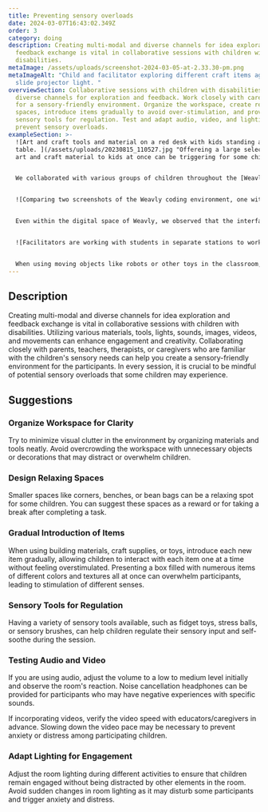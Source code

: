 ```yaml
---
title: Preventing sensory overloads
date: 2024-03-07T16:43:02.349Z
order: 3
category: doing
description: Creating multi-modal and diverse channels for idea exploration and
  feedback exchange is vital in collaborative sessions with children with
  disabilities.
metaImage: /assets/uploads/screenshot-2024-03-05-at-2.33.30-pm.png
metaImageAlt: "Child and facilitator exploring different craft items against a
  slide projector light. "
overviewSection: Collaborative sessions with children with disabilities require
  diverse channels for exploration and feedback. Work closely with caregivers
  for a sensory-friendly environment. Organize the workspace, create relaxing
  spaces, introduce items gradually to avoid over-stimulation, and provide
  sensory tools for regulation. Test and adapt audio, video, and lighting to
  prevent sensory overloads.
exampleSection: >-
  ![Art and craft tools and material on a red desk with kids standing around the
  table. ](/assets/uploads/20230815_110527.jpg "Offereing a large selection of
  art and craft material to kids at once can be triggering for some children")


  We collaborated with various groups of children throughout the [Weavly](https://weavly.org/) project, each with unique needs and sensitivities. In many hands-on design activities, we provided students with diverse craft materials to fuel their imaginations and bring their ideas to life. However, we recognized that this approach might not suit every child, as presenting a large collection of items with different sensory attributes could trigger overload. Therefore, we consistently consulted with teachers to determine the most effective format for each group.


  ![Comparing two screenshots of the Weavly coding environment, one with all action blocks and the other simplified option enabled and having only the move forward action block visible. ](/assets/uploads/simplification.jpg "Weavly's simplification option enables teachers to hide the action blocks and only leave ones visible that are included in their lesson plans. ")


  Even within the digital space of Weavly, we observed that the interface could be overwhelming. One option we incorporated, based on teacher recommendations, is "Simplification." This feature allows teachers to hide programming action blocks, simplifying the interface and gradually introducing more options as needed.


  ![Facilitators are working with students in separate stations to work with robots](/assets/uploads/robot-stations.jpg "Providing separate working stations to give students a chance to focus on one robot at a time")


  When using moving objects like robots or other toys in the classroom, we also observed sensitivities. To address this, we minimized the number of robots present, offered separate working stations, or created simplified lesson plans to control the robot's movements, avoiding any fast or uncontrolled actions.
---
```

## Description

Creating multi-modal and diverse channels for idea exploration and feedback exchange is vital in collaborative sessions with children with disabilities. Utilizing various materials, tools, lights, sounds, images, videos, and movements can enhance engagement and creativity. Collaborating closely with parents, teachers, therapists, or caregivers who are familiar with the children's sensory needs can help you create a sensory-friendly environment for the participants. In every session, it is crucial to be mindful of potential sensory overloads that some children may experience. 

## Suggestions

### Organize Workspace for Clarity

Try to minimize visual clutter in the environment by organizing materials and tools neatly. Avoid overcrowding the workspace with unnecessary objects or decorations that may distract or overwhelm children.

### Design Relaxing Spaces

Smaller spaces like corners, benches, or bean bags can be a relaxing spot for some children. You can suggest these spaces as a reward or for taking a break after completing a task.

### Gradual Introduction of Items

When using building materials, craft supplies, or toys, introduce each new item gradually, allowing children to interact with each item one at a time without feeling overstimulated. Presenting a box filled with numerous items of different colors and textures all at once can overwhelm participants, leading to stimulation of different senses.

### Sensory Tools for Regulation

Having a variety of sensory tools available, such as fidget toys, stress balls, or sensory brushes, can help children regulate their sensory input and self-soothe during the session.

### Testing Audio and Video

If you are using audio, adjust the volume to a low to medium level initially and observe the room's reaction. Noise cancellation headphones can be provided for participants who may have negative experiences with specific sounds.

If incorporating videos, verify the video speed with educators/caregivers in advance. Slowing down the video pace may be necessary to prevent anxiety or distress among participating children.

### Adapt Lighting for Engagement

Adjust the room lighting during different activities to ensure that children remain engaged without being distracted by other elements in the room. Avoid sudden changes in room lighting as it may disturb some participants and trigger anxiety and distress.
